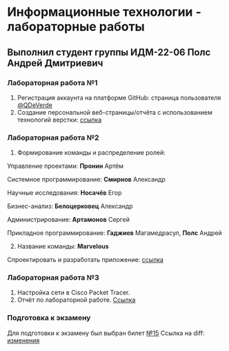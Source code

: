 # Информационные технологии - лабораторные работы

## Выполнил студент группы ИДМ-22-06 Полс Андрей Дмитриевич

### Лабораторная работа №1 

1. Регистрация аккаунта на платформе GitHub: страница пользователя [@QDeVerde](https://github.com/QDeVerde)
2. Создание персональной веб-страницы/отчёта с использованием технологий верстки: [ссылка](https://qdeverde.github.io/it-project/)

### Лабораторная работа №2

1. Формирование команды и распределение ролей:

Управление проектами: **Пронин** Артём

Системное программирование: **Смирнов** Александр

Научные исследования: **Носачёв** Егор

Бизнес-анализ: **Белоцерковец** Александр

Администрирование: **Артамонов** Сергей

Прикладное программирование: **Гаджиев** Магамедрасул, **Полс** Андрей

2. Название команды: **Marvelous**

Спроектировать и разработать приложение: [ссылка](https://react-marvel-explorer.netlify.app/characters)

### Лабораторная работа №3

1. Настройка сети в Cisco Packet Tracer.
2. Отчёт по лабораторной работе. [Ссылка](https://github.com/QDeVerde/it-project/tree/main/lab_3)

### Подготовка к экзамену

Для подготовки к экзамену был выбран билет [№15](https://github.com/stankin/inet-2022/wiki/exam15)
Ссылка на diff: [изменения](https://github.com/stankin/inet-2022/wiki/exam15/_compare/d707d57f93d24943b79faf530b2be436e129c9cb...6f4a898fa3aa63a753797905bb4f6d53d6f8ae58)
